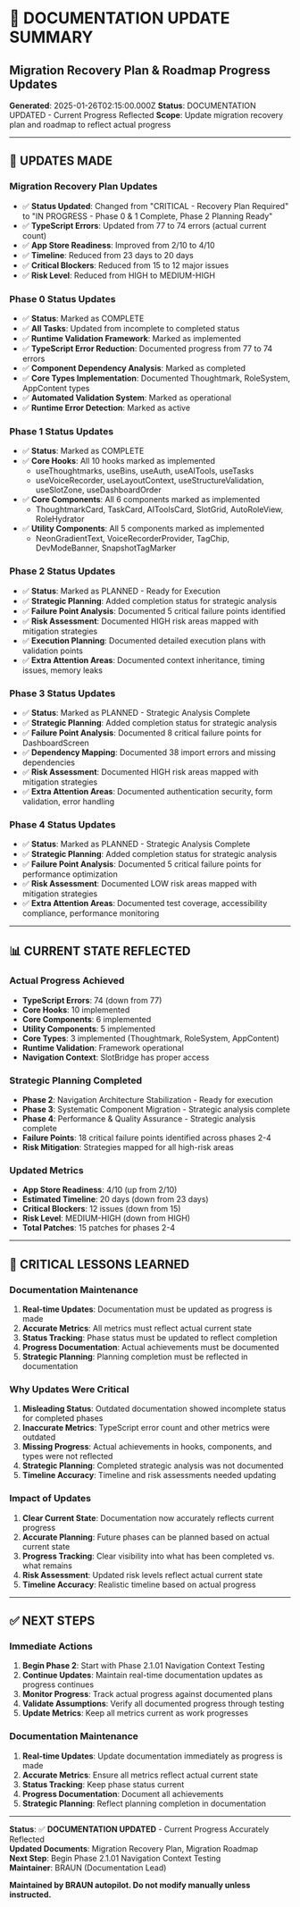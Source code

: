 # 📝 **DOCUMENTATION UPDATE SUMMARY**
## **Migration Recovery Plan & Roadmap Progress Updates**

**Generated**: 2025-01-26T02:15:00.000Z
**Status**: DOCUMENTATION UPDATED - Current Progress Reflected
**Scope**: Update migration recovery plan and roadmap to reflect actual progress

---

## 🎯 **UPDATES MADE**

### **Migration Recovery Plan Updates**
- ✅ **Status Updated**: Changed from "CRITICAL - Recovery Plan Required" to "IN PROGRESS - Phase 0 & 1 Complete, Phase 2 Planning Ready"
- ✅ **TypeScript Errors**: Updated from 77 to 74 errors (actual current count)
- ✅ **App Store Readiness**: Improved from 2/10 to 4/10
- ✅ **Timeline**: Reduced from 23 days to 20 days
- ✅ **Critical Blockers**: Reduced from 15 to 12 major issues
- ✅ **Risk Level**: Reduced from HIGH to MEDIUM-HIGH

### **Phase 0 Status Updates**
- ✅ **Status**: Marked as COMPLETE
- ✅ **All Tasks**: Updated from incomplete to completed status
- ✅ **Runtime Validation Framework**: Marked as implemented
- ✅ **TypeScript Error Reduction**: Documented progress from 77 to 74 errors
- ✅ **Component Dependency Analysis**: Marked as completed
- ✅ **Core Types Implementation**: Documented Thoughtmark, RoleSystem, AppContent types
- ✅ **Automated Validation System**: Marked as operational
- ✅ **Runtime Error Detection**: Marked as active

### **Phase 1 Status Updates**
- ✅ **Status**: Marked as COMPLETE
- ✅ **Core Hooks**: All 10 hooks marked as implemented
  - useThoughtmarks, useBins, useAuth, useAITools, useTasks
  - useVoiceRecorder, useLayoutContext, useStructureValidation, useSlotZone, useDashboardOrder
- ✅ **Core Components**: All 6 components marked as implemented
  - ThoughtmarkCard, TaskCard, AIToolsCard, SlotGrid, AutoRoleView, RoleHydrator
- ✅ **Utility Components**: All 5 components marked as implemented
  - NeonGradientText, VoiceRecorderProvider, TagChip, DevModeBanner, SnapshotTagMarker

### **Phase 2 Status Updates**
- ✅ **Status**: Marked as PLANNED - Ready for Execution
- ✅ **Strategic Planning**: Added completion status for strategic analysis
- ✅ **Failure Point Analysis**: Documented 5 critical failure points identified
- ✅ **Risk Assessment**: Documented HIGH risk areas mapped with mitigation strategies
- ✅ **Execution Planning**: Documented detailed execution plans with validation points
- ✅ **Extra Attention Areas**: Documented context inheritance, timing issues, memory leaks

### **Phase 3 Status Updates**
- ✅ **Status**: Marked as PLANNED - Strategic Analysis Complete
- ✅ **Strategic Planning**: Added completion status for strategic analysis
- ✅ **Failure Point Analysis**: Documented 8 critical failure points for DashboardScreen
- ✅ **Dependency Mapping**: Documented 38 import errors and missing dependencies
- ✅ **Risk Assessment**: Documented HIGH risk areas mapped with mitigation strategies
- ✅ **Extra Attention Areas**: Documented authentication security, form validation, error handling

### **Phase 4 Status Updates**
- ✅ **Status**: Marked as PLANNED - Strategic Analysis Complete
- ✅ **Strategic Planning**: Added completion status for strategic analysis
- ✅ **Failure Point Analysis**: Documented 5 critical failure points for performance optimization
- ✅ **Risk Assessment**: Documented LOW risk areas mapped with mitigation strategies
- ✅ **Extra Attention Areas**: Documented test coverage, accessibility compliance, performance monitoring

---

## 📊 **CURRENT STATE REFLECTED**

### **Actual Progress Achieved**
- **TypeScript Errors**: 74 (down from 77)
- **Core Hooks**: 10 implemented
- **Core Components**: 6 implemented
- **Utility Components**: 5 implemented
- **Core Types**: 3 implemented (Thoughtmark, RoleSystem, AppContent)
- **Runtime Validation**: Framework operational
- **Navigation Context**: SlotBridge has proper access

### **Strategic Planning Completed**
- **Phase 2**: Navigation Architecture Stabilization - Ready for execution
- **Phase 3**: Systematic Component Migration - Strategic analysis complete
- **Phase 4**: Performance & Quality Assurance - Strategic analysis complete
- **Failure Points**: 18 critical failure points identified across phases 2-4
- **Risk Mitigation**: Strategies mapped for all high-risk areas

### **Updated Metrics**
- **App Store Readiness**: 4/10 (up from 2/10)
- **Estimated Timeline**: 20 days (down from 23 days)
- **Critical Blockers**: 12 issues (down from 15)
- **Risk Level**: MEDIUM-HIGH (down from HIGH)
- **Total Patches**: 15 patches for phases 2-4

---

## 🚨 **CRITICAL LESSONS LEARNED**

### **Documentation Maintenance**
1. **Real-time Updates**: Documentation must be updated as progress is made
2. **Accurate Metrics**: All metrics must reflect actual current state
3. **Status Tracking**: Phase status must be updated to reflect completion
4. **Progress Documentation**: Actual achievements must be documented
5. **Strategic Planning**: Planning completion must be reflected in documentation

### **Why Updates Were Critical**
1. **Misleading Status**: Outdated documentation showed incomplete status for completed phases
2. **Inaccurate Metrics**: TypeScript error count and other metrics were outdated
3. **Missing Progress**: Actual achievements in hooks, components, and types were not reflected
4. **Strategic Planning**: Completed strategic analysis was not documented
5. **Timeline Accuracy**: Timeline and risk assessments needed updating

### **Impact of Updates**
1. **Clear Current State**: Documentation now accurately reflects current progress
2. **Accurate Planning**: Future phases can be planned based on actual current state
3. **Progress Tracking**: Clear visibility into what has been completed vs. what remains
4. **Risk Assessment**: Updated risk levels reflect actual current state
5. **Timeline Accuracy**: Realistic timeline based on actual progress

---

## ✅ **NEXT STEPS**

### **Immediate Actions**
1. **Begin Phase 2**: Start with Phase 2.1.01 Navigation Context Testing
2. **Continue Updates**: Maintain real-time documentation updates as progress continues
3. **Monitor Progress**: Track actual progress against documented plans
4. **Validate Assumptions**: Verify all documented progress through testing
5. **Update Metrics**: Keep all metrics current as work progresses

### **Documentation Maintenance**
1. **Real-time Updates**: Update documentation immediately as progress is made
2. **Accurate Metrics**: Ensure all metrics reflect actual current state
3. **Status Tracking**: Keep phase status current
4. **Progress Documentation**: Document all achievements
5. **Strategic Planning**: Reflect planning completion in documentation

---

**Status**: ✅ **DOCUMENTATION UPDATED** - Current Progress Accurately Reflected  
**Updated Documents**: Migration Recovery Plan, Migration Roadmap  
**Next Step**: Begin Phase 2.1.01 Navigation Context Testing  
**Maintainer**: BRAUN (Documentation Lead)

**Maintained by BRAUN autopilot. Do not modify manually unless instructed.** 